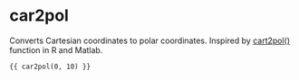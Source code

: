 # car2pol

Converts Cartesian coordinates to polar coordinates. Inspired by [cart2pol()](https://rdrr.io/github/jaredlander/useful/man/cart2pol.html) function in R and Matlab.

```md
{{ car2pol(0, 10) }}
```
